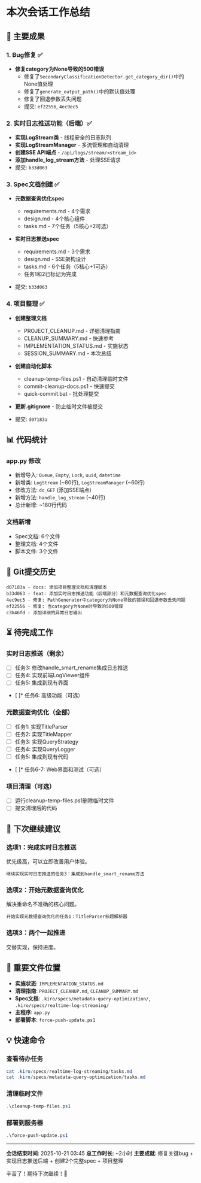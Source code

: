 # 本次会话工作总结

## 🎯 主要成果

### 1. Bug修复 ✅
- **修复category为None导致的500错误**
  - 修复了`SecondaryClassificationDetector.get_category_dir()`中的None值处理
  - 修复了`generate_output_path()`中的默认值处理
  - 修复了回退参数丢失问题
  - 提交: `ef22556`, `4ec9ec5`

### 2. 实时日志推送功能（后端）✅
- **实现LogStream类** - 线程安全的日志队列
- **实现LogStreamManager** - 多流管理和自动清理
- **创建SSE API端点** - `/api/logs/stream/<stream_id>`
- **添加handle_log_stream方法** - 处理SSE请求
- 提交: `b33d063`

### 3. Spec文档创建 ✅
- **元数据查询优化spec**
  - requirements.md - 4个需求
  - design.md - 4个核心组件
  - tasks.md - 7个任务（5核心+2可选）
  
- **实时日志推送spec**
  - requirements.md - 3个需求
  - design.md - SSE架构设计
  - tasks.md - 6个任务（5核心+1可选）
  - 任务1和2已标记为完成
  
- 提交: `b33d063`

### 4. 项目整理 ✅
- **创建整理文档**
  - PROJECT_CLEANUP.md - 详细清理指南
  - CLEANUP_SUMMARY.md - 快速参考
  - IMPLEMENTATION_STATUS.md - 实施状态
  - SESSION_SUMMARY.md - 本次总结
  
- **创建自动化脚本**
  - cleanup-temp-files.ps1 - 自动清理临时文件
  - commit-cleanup-docs.ps1 - 快速提交
  - quick-commit.bat - 批处理提交
  
- **更新.gitignore** - 防止临时文件被提交
- 提交: `d07183a`

## 📊 代码统计

### app.py 修改
- 新增导入: `Queue`, `Empty`, `Lock`, `uuid`, `datetime`
- 新增类: `LogStream` (~80行), `LogStreamManager` (~60行)
- 修改方法: `do_GET` (添加SSE端点)
- 新增方法: `handle_log_stream` (~40行)
- 总计新增: ~180行代码

### 文档新增
- Spec文档: 6个文件
- 整理文档: 4个文件
- 脚本文件: 3个文件

## 🔄 Git提交历史

```
d07183a - docs: 添加项目整理文档和清理脚本
b33d063 - feat: 添加实时日志推送功能（后端部分）和元数据查询优化spec
4ec9ec5 - 修复: PathGenerator中category为None导致的错误和回退参数丢失问题
ef22556 - 修复: 当category为None时导致的500错误
c3b46fd - 添加详细的异常日志输出
```

## ⏳ 待完成工作

### 实时日志推送（剩余）
- [ ] 任务3: 修改handle_smart_rename集成日志推送
- [ ] 任务4: 实现前端LogViewer组件
- [ ] 任务5: 集成到现有界面
- [ ]* 任务6: 高级功能（可选）

### 元数据查询优化（全部）
- [ ] 任务1: 实现TitleParser
- [ ] 任务2: 实现TitleMapper
- [ ] 任务3: 实现QueryStrategy
- [ ] 任务4: 实现QueryLogger
- [ ] 任务5: 集成到现有代码
- [ ]* 任务6-7: Web界面和测试（可选）

### 项目清理（可选）
- [ ] 运行cleanup-temp-files.ps1删除临时文件
- [ ] 提交清理后的代码

## 🎯 下次继续建议

### 选项1：完成实时日志推送
优先级高，可以立即改善用户体验。
```
继续实现实时日志推送的任务3：集成到handle_smart_rename方法
```

### 选项2：开始元数据查询优化
解决重命名不准确的核心问题。
```
开始实现元数据查询优化的任务1：TitleParser标题解析器
```

### 选项3：两个一起推进
交替实现，保持进度。

## 📝 重要文件位置

- **实施状态**: `IMPLEMENTATION_STATUS.md`
- **清理指南**: `PROJECT_CLEANUP.md`, `CLEANUP_SUMMARY.md`
- **Spec文档**: `.kiro/specs/metadata-query-optimization/`, `.kiro/specs/realtime-log-streaming/`
- **主程序**: `app.py`
- **部署脚本**: `force-push-update.ps1`

## 💡 快速命令

### 查看待办任务
```powershell
cat .kiro/specs/realtime-log-streaming/tasks.md
cat .kiro/specs/metadata-query-optimization/tasks.md
```

### 清理临时文件
```powershell
.\cleanup-temp-files.ps1
```

### 部署到服务器
```powershell
.\force-push-update.ps1
```

---

**会话结束时间**: 2025-10-21 03:45
**总工作时长**: ~2小时
**主要成就**: 修复关键bug + 实现日志推送后端 + 创建2个完整spec + 项目整理

辛苦了！期待下次继续！🚀
